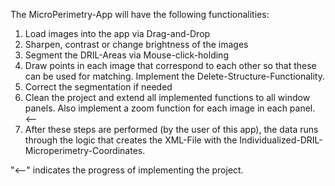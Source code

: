 The MicroPerimetry-App will have the following functionalities: 
1. Load images into the app via Drag-and-Drop
2. Sharpen, contrast or change brightness of the images
3. Segment the DRIL-Areas via Mouse-click-holding
4. Draw points in each image that correspond to each other so that these can be used for matching. Implement the Delete-Structure-Functionality. 
5. Correct the segmentation if needed
6. Clean the project and extend all implemented functions to all window panels. Also implement a zoom function for each image in each panel. <--
7. After these steps are performed (by the user of this app), the data runs through the logic that creates the XML-File with the Individualized-DRIL-Microperimetry-Coordinates.

"<--" indicates the progress of implementing the project. 
